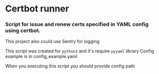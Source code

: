 # Certbot runner
### Script for issue and renew certs specified in YAML config using certbot.
This project also could use Sentry for logging

This script was created for `python3` and it's require `pyyaml` library
Config example is in config_example.yaml

When you executing this script you should provide config path
